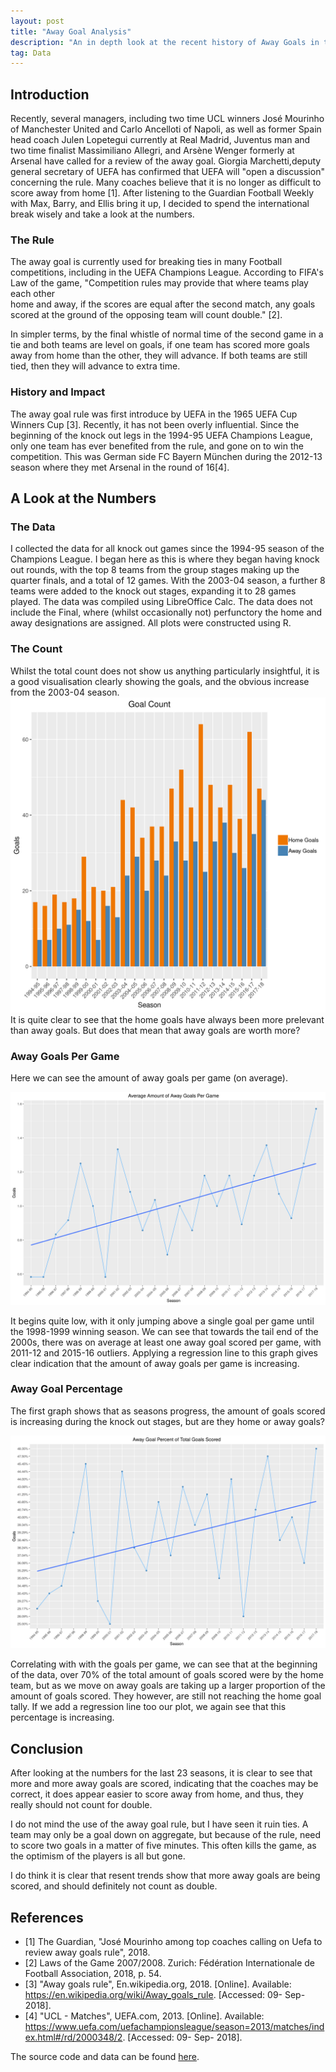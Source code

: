 ```yaml
---
layout: post
title: "Away Goal Analysis"
description: "An in depth look at the recent history of Away Goals in the UCL"
tag: Data
---
```


## Introduction
Recently, several managers, including two time UCL winners José Mourinho of Manchester United and Carlo Ancelloti of Napoli, as well as former Spain head coach Julen Lopetegui currently at Real Madrid, Juventus man and two time finalist Massimiliano Allegri, and Arsène Wenger formerly at Arsenal have called for a review of the away goal. Giorgia Marchetti,deputy general secretary of UEFA has confirmed that UEFA will "open a discussion" concerning the rule. Many coaches believe that it is no longer as difficult to score away from home [1]. After listening to the Guardian Football Weekly with Max, Barry, and Ellis bring it up, I decided to spend the international break wisely and take a look at the numbers.

### The Rule
The away goal is currently used for breaking ties in many Football competitions, including in the UEFA Champions League. According to FIFA's Law of the game, "Competition  rules  may  provide  that  where  teams  play  each  other  
home and away, if the scores are equal after the second match, any 
goals scored at the ground of the opposing team will count double." [2]. 

In simpler terms, by the final whistle of normal time of the second game in a tie and both teams are level on goals, if one team has scored more goals away from home than the other, they will advance. If both teams are still tied, then they will advance to extra time.

### History and Impact
The away goal rule was first introduce by UEFA in the 1965 UEFA Cup Winners Cup [3]. Recently, it has not been overly influential. Since the beginning of the knock out legs in the 1994-95 UEFA Champions League, only one team has ever benefited from the rule, and gone on to win the competition. This was German side FC Bayern München during the 2012-13 season where they met Arsenal in the round of 16[4].

## A Look at the Numbers

### The Data
I collected the data for all knock out games since the 1994-95 season of the Champions League. I began here as this is where they began having knock out rounds, with the top 8 teams from the group stages making up the quarter finals, and a total of 12 games. With the 2003-04 season, a further 8 teams were added to the knock out stages, expanding it to 28 games played. The data was compiled using LibreOffice Calc. The data does not include the Final, where (whilst occasionally not) perfunctory the home and away designations are assigned. All plots were constructed using R.

### The Count
Whilst the total count does not show us anything particularly insightful, it is a good visualisation clearly showing the goals, and the obvious increase from the 2003-04 season. 
![Count](https://github.com/Foxh0und/Away-Goal-Analysis/blob/master/Plots/Count.png)
It is quite clear to see that the home goals have always been more prelevant than away goals. But does that mean that away goals are worth more?

### Away Goals Per Game
Here we can see the amount of away goals per game (on average).

![Away Goals Per Game](https://github.com/Foxh0und/Away-Goal-Analysis/blob/master/Plots/PerGame.png)

It begins quite low, with it only jumping above a single goal per game until the 1998-1999 winning season. We can see that towards the tail end of the 2000s, there was on average at least one away goal scored per game, with 2011-12 and 2015-16 outliers. Applying a regression line to this graph gives clear indication that the amount of away goals per game is increasing. 

### Away Goal Percentage
The first graph shows that as seasons progress, the amount of goals scored is increasing during the knock out stages, but are they home or away goals?

![Away Goal Percentage](https://github.com/Foxh0und/Away-Goal-Analysis/blob/master/Plots/AwayGoalPercent.png)

Correlating with with the goals per game, we can see that at the beginning of the data, over 70% of the total amount of goals scored were by the home team, but as we move on away goals are taking up a larger proportion of the amount of goals scored. They however, are still not reaching the home goal tally. If we add a regression line too our plot, we again see that this percentage is increasing.

## Conclusion
After looking at the numbers for the last 23 seasons, it is clear to see that more and more away goals are scored, indicating that the coaches may be correct, it does appear easier to score away from home, and thus, they really should not count for double. 

I do not mind the use of the away goal rule, but I have seen it ruin ties. A team may only be a goal down on aggregate, but because of the rule, need to score two goals in a matter of five minutes. This often kills the game, as the optimism of the players is all but gone. 

I do think it is clear that resent trends show that more away goals are being scored, and should definitely not count as double.



## References
- [1] The Guardian, "José Mourinho among top coaches calling on Uefa to review away goals rule", 2018.
- [2] Laws of the Game 2007/2008. Zurich: Fédération Internationale de Football Association, 2018, p. 54.
- [3] "Away goals rule", En.wikipedia.org, 2018. [Online]. Available: https://en.wikipedia.org/wiki/Away_goals_rule. [Accessed: 09- Sep- 2018].
- [4] "UCL - Matches", UEFA.com, 2013. [Online]. Available: https://www.uefa.com/uefachampionsleague/season=2013/matches/index.html#/rd/2000348/2. [Accessed: 09- Sep- 2018].

The source code and data can be found [here](https://github.com/Foxh0und/Away-Goal-Analysis/).